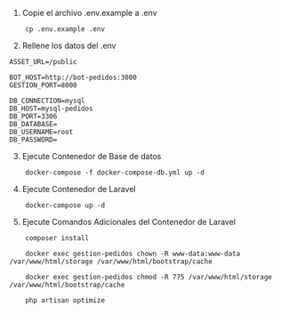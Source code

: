 1. Copie el archivo .env.example a .env

```
    cp .env.example .env
```

2. Rellene los datos del .env

```
ASSET_URL=/public

BOT_HOST=http://bot-pedidos:3000
GESTION_PORT=8000

DB_CONNECTION=mysql
DB_HOST=mysql-pedidos
DB_PORT=3306
DB_DATABASE=
DB_USERNAME=root
DB_PASSWORD=
```

3. Ejecute Contenedor de Base de datos

```
    docker-compose -f docker-compose-db.yml up -d
```

4. Ejecute Contenedor de Laravel

```
    docker-compose up -d
```

5. Ejecute Comandos Adicionales del Contenedor de Laravel

```
    composer install
    
    docker exec gestion-pedidos chown -R www-data:www-data /var/www/html/storage /var/www/html/bootstrap/cache

    docker exec gestion-pedidos chmod -R 775 /var/www/html/storage /var/www/html/bootstrap/cache

    php artisan optimize
```
